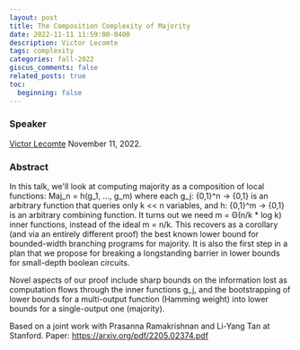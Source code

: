 ```yaml
---
layout: post
title: The Composition Complexity of Majority
date: 2022-11-11 11:59:00-0400
description: Victor Lecomte 
tags: complexity 
categories: fall-2022
giscus_comments: false
related_posts: true
toc:
  beginning: false
---
```


### Speaker 

[Victor Lecomte](https://victorlecomte.com)
November 11, 2022. 


### Abstract

In this talk, we'll look at computing majority as a composition of local functions: Maj_n = h(g_1, ..., g_m) where each g_j: {0,1}^n → {0,1} is an arbitrary function that queries only k << n variables, and h: {0,1}^m → {0,1} is an arbitrary combining function. It turns out we need m = Θ(n/k * log k) inner functions, instead of the ideal m = n/k. This recovers as a corollary (and via an entirely different proof) the best known lower bound for bounded-width branching programs for majority. It is also the first step in a plan that we propose for breaking a longstanding barrier in lower bounds for small-depth boolean circuits.

Novel aspects of our proof include sharp bounds on the information lost as computation flows through the inner functions g_j, and the bootstrapping of lower bounds for a multi-output function (Hamming weight) into lower bounds for a single-output one (majority).

Based on a joint work with Prasanna Ramakrishnan and Li-Yang Tan at Stanford.
Paper: https://arxiv.org/pdf/2205.02374.pdf
